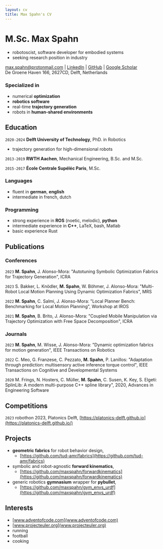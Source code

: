 ```yaml
---
layout: cv
title: Max Spahn's CV
---
```

# M.Sc. __Max Spahn__
- robotoscist, software developer for embodied systems
- seeking research position in industry


<div id="webaddress">
<a href="max.spahn@protonmail.com">max.spahn@protonmail.com</a>
| <a href="https://www.linkedin.com/in/max-spahn/">LinkedIn</a>
| <a href="https://www.github.com/maxspahn">GitHub</a>
| <a href="https://scholar.google.com/citations?user=r5MT42cAAAAJ&hl=en&oi=ao">Google Scholar</a><br>
De Groene Haven 166, 2627CD, Delft, Netherlands
</div>

### Specialized in

- numerical __optimization__
- __robotics software__
- real-time __trajectory generation__
- robots in __human-shared environments__

## Education

`2020-2024`
__Delft University of Technology__, PhD. in Robotics
- trajectory generation for high-dimensional robots

`2013-2019`
__RWTH Aachen__, Mechanical Engineering, B.Sc. and M.Sc.

`2015-2017`
__École Centrale Supéléc Paris__, M.Sc.

### Languages
- fluent in __german__, __english__
- intermediate in french, dutch

### Programming
- strong experience in __ROS__ (noetic, melodic), __python__
- intermediate experience in __C++__, LaTeX, bash, Matlab
- basic experience Rust

## Publications
### Conferences

`2023`
__M. Spahn__, J. Alonso-Mora: "Autotuning Symbolic Optimization Fabrics for
Trajectory Generation", ICRA

`2023`
S. Bakker, L. Knödler, __M. Spahn__, W. Böhmer, J. Alonso-Mora: "Multi-Robot
Local Motion Planning Using Dynamic Optimization Fabrics", MRS

`2022`
__M. Spahn__, C. Salmi, J. Alonso-Mora: "Local Planner Bench: Benchmarking for Local Motion Planning", Workshop at IROS

`2021`
__M. Spahn__, B. Brito, J. Alonso-Mora: "Coupled Mobile Manipulation via Trajectory
Optimization with Free Space Decomposition", ICRA

### Journals

`2023`
__M. Spahn__, M. Wisse, J. Alonso-Mora: "Dynamic optimization fabrics for motion
generation", IEEE Transactions on Robotics

`2022`
C. Meo, G. Franzese, C. Pezzato, __M. Spahn__, P. Lanillos: "Adaptation through prediction: multisensory active inference torque control", IEEE Transactions on Cognitive and Developmental Systems

`2020`
M. Frings, N. Hosters, C. Müller, __M. Spahn__, C. Susen, K. Key, S. Elgeti: SplinLib: A modern multi-purpose C++ spline library", 2020, Advances in Engineering Software

## Competitions

`2023`
robothon 2023, Platonics Delft, [https://platonics-delft.github.io](https://platonics-delft.github.io/)

## Projects

- __geometric fabrics__ for robot behavior design, 
    - [https://github.com/tud-amr/fabrics](https://github.com/tud-amr/fabrics)
- symbolic and robot-agnostic __forward kinematics__, 
    - [https://github.com/maxspahn/forwardkinematics](https://github.com/maxspahn/forwardkinematics)
- generic robotics __gymnasium__ wrapper for __pybullet__, 
    - [https://github.com/maxspahn/gym_envs_urdf](https://github.com/maxspahn/gym_envs_urdf)

## Interests
- [www.adventofcode.com](www.adventofcode.com)
- [www.projecteuler.org](www.projecteuler.org)
- running
- football
- cooking




